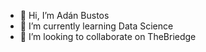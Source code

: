 - 👋 Hi, I’m Adán Bustos
- 🌱 I’m currently learning Data Science
- 💞️ I’m looking to collaborate on TheBriedge

